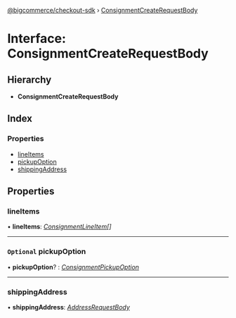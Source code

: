[@bigcommerce/checkout-sdk](../README.md) › [ConsignmentCreateRequestBody](consignmentcreaterequestbody.md)

# Interface: ConsignmentCreateRequestBody

## Hierarchy

* **ConsignmentCreateRequestBody**

## Index

### Properties

* [lineItems](consignmentcreaterequestbody.md#lineitems)
* [pickupOption](consignmentcreaterequestbody.md#optional-pickupoption)
* [shippingAddress](consignmentcreaterequestbody.md#shippingaddress)

## Properties

###  lineItems

• **lineItems**: *[ConsignmentLineItem](consignmentlineitem.md)[]*

___

### `Optional` pickupOption

• **pickupOption**? : *[ConsignmentPickupOption](consignmentpickupoption.md)*

___

###  shippingAddress

• **shippingAddress**: *[AddressRequestBody](addressrequestbody.md)*
